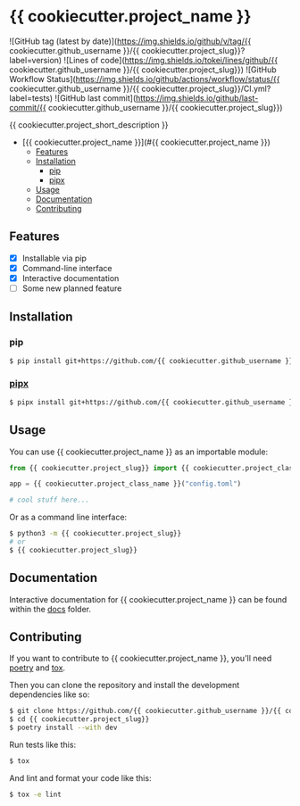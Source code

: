 # {{ cookiecutter.project_name }}

![GitHub tag (latest by date)](https://img.shields.io/github/v/tag/{{ cookiecutter.github_username }}/{{ cookiecutter.project_slug}}?label=version)
![Lines of code](https://img.shields.io/tokei/lines/github/{{ cookiecutter.github_username }}/{{ cookiecutter.project_slug}})
![GitHub Workflow Status](https://img.shields.io/github/actions/workflow/status/{{ cookiecutter.github_username }}/{{ cookiecutter.project_slug}}/CI.yml?label=tests)
![GitHub last commit](https://img.shields.io/github/last-commit/{{ cookiecutter.github_username }}/{{ cookiecutter.project_slug}})

{{ cookiecutter.project_short_description }}

- [{{ cookiecutter.project_name }}](#{{ cookiecutter.project_name }})
  - [Features](#Features)
  - [Installation](#Installation)
    - [pip](#pip)
    - [pipx](#pipx)
  - [Usage](#usage)
  - [Documentation](#Documentation)
  - [Contributing](#Contributing)

## Features

- [x] Installable via pip
- [x] Command-line interface
- [x] Interactive documentation
- [ ] Some new planned feature

## Installation

### pip

```bash
$ pip install git+https://github.com/{{ cookiecutter.github_username }}/{{ cookiecutter.project_slug}}
```

### [pipx](https://pypa.github.io/pipx/)

```bash
$ pipx install git+https://github.com/{{ cookiecutter.github_username }}/{{ cookiecutter.project_slug}}
```

## Usage

You can use {{ cookiecutter.project_name }} as an importable module:

```py
from {{ cookiecutter.project_slug}} import {{ cookiecutter.project_class_name }}

app = {{ cookiecutter.project_class_name }}("config.toml")

# cool stuff here...
```

Or as a command line interface:

```bash
$ python3 -m {{ cookiecutter.project_slug}}
# or
$ {{ cookiecutter.project_slug}}
```

## Documentation

Interactive documentation for {{ cookiecutter.project_name }} can be found within the [docs](./docs/index.html) folder.

## Contributing

If you want to contribute to {{ cookiecutter.project_name }}, you'll need [poetry](https://python-poetry.org/) and [tox](https://tox.wiki/en/latest/).

Then you can clone the repository and install the development dependencies like so:

```bash
$ git clone https://github.com/{{ cookiecutter.github_username }}/{{ cookiecutter.project_slug}}
$ cd {{ cookiecutter.project_slug}}
$ poetry install --with dev
```

Run tests like this:

```bash
$ tox
```

And lint and format your code like this:

```bash
$ tox -e lint
```
